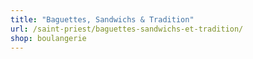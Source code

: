 ```yaml
---
title: "Baguettes, Sandwichs & Tradition"
url: /saint-priest/baguettes-sandwichs-et-tradition/
shop: boulangerie
---
```

